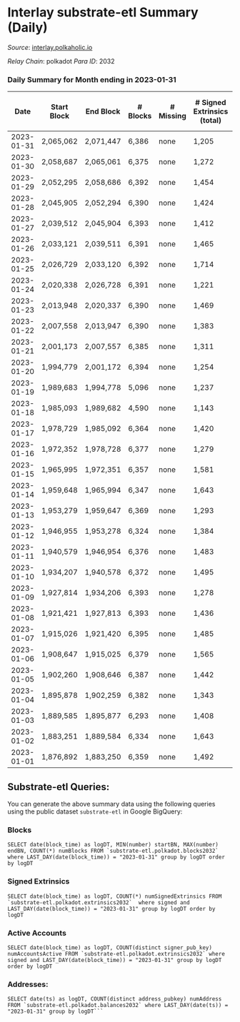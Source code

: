 # Interlay substrate-etl Summary (Daily)

_Source_: [interlay.polkaholic.io](https://interlay.polkaholic.io)

*Relay Chain*: polkadot
*Para ID*: 2032



### Daily Summary for Month ending in 2023-01-31


| Date | Start Block | End Block | # Blocks | # Missing | # Signed Extrinsics (total) | # Active Accounts | # Addresses with Balances | # Events | # Transfers | # XCM Transfers In | # XCM Transfers Out |
| ---- | ----------- | --------- | -------- | --------- | --------------------------- | ----------------- | ------------------------- | -------- | ----------- | ------------------ | ------------------- |
| 2023-01-31 | 2,065,062 | 2,071,447 | 6,386 | none  | 1,205 | 167 | 11,058 | 57,408 | 6,624 ($30,447.29) | 15 ($4,888.20) | 22 ($1,947.79) |
| 2023-01-30 | 2,058,687 | 2,065,061 | 6,375 | none  | 1,272 | 145 | 11,047 | 57,550 | 6,587 ($52,401.19) | 38 ($7,852.32) | 28 ($2,230.86) |
| 2023-01-29 | 2,052,295 | 2,058,686 | 6,392 | none  | 1,454 | 139 | 11,035 | 58,244 | 6,556 ($24,807.37) | 16 ($1,293.94) | 19 ($723.18) |
| 2023-01-28 | 2,045,905 | 2,052,294 | 6,390 | none  | 1,424 | 131 | 11,027 | 58,106 | 6,545 ($19,145.80) | 9 ($360.15) | 17 ($1,015.09) |
| 2023-01-27 | 2,039,512 | 2,045,904 | 6,393 | none  | 1,412 | 136 | 11,021 | 57,973 | 6,550 ($31,500.11) | 6 ($2,199.50) | 11 ($45.05) |
| 2023-01-26 | 2,033,121 | 2,039,511 | 6,391 | none  | 1,465 | 141 | 11,012 | 58,332 | 6,581 ($30,818.37) | 12 ($1,194.98) | 21 ($962.63) |
| 2023-01-25 | 2,026,729 | 2,033,120 | 6,392 | none  | 1,714 | 341 | 10,999 | 59,478 | 6,789 ($171,924.32) | 20 ($2,410.12) | 19 ($444.82) |
| 2023-01-24 | 2,020,338 | 2,026,728 | 6,391 | none  | 1,221 | 148 | 10,990 | 57,303 | 6,578 ($19,497.84) | 14 ($1,301.74) | 16 ($349.88) |
| 2023-01-23 | 2,013,948 | 2,020,337 | 6,390 | none  | 1,469 | 143 | 10,984 | 58,409 | 6,612 ($43,049.97) | 20 ($2,316.29) | 37 ($4,396.38) |
| 2023-01-22 | 2,007,558 | 2,013,947 | 6,390 | none  | 1,383 | 148 | 10,979 | 58,133 | 6,573 ($35,807.37) | 19 ($20,809.80) | 22 ($3,425.47) |
| 2023-01-21 | 2,001,173 | 2,007,557 | 6,385 | none  | 1,311 | 126 | 10,976 | 57,523 | 6,544 ($27,600.46) | 11 ($1,340.49) | 20 ($1,188.83) |
| 2023-01-20 | 1,994,779 | 2,001,172 | 6,394 | none  | 1,254 | 124 | 10,969 | 57,408 | 6,552 ($23,573.40) | 20 ($4,111.13) | 20 ($2,751.15) |
| 2023-01-19 | 1,989,683 | 1,994,778 | 5,096 | none  | 1,237 | 135 | 10,958 | 47,139 | 5,265 ($27,239.11) | 13 ($2,058.68) | 20 ($926.98) |
| 2023-01-18 | 1,985,093 | 1,989,682 | 4,590 | none  | 1,143 | 115 | 10,951 | 42,477 | 4,744 ($47,973.42) | 20 ($29,868.59) | 19 ($13,745.51) |
| 2023-01-17 | 1,978,729 | 1,985,092 | 6,364 | none  | 1,420 | 136 | 10,947 | 58,047 | 6,539 ($37,647.29) | 17 ($934.76) | 20 ($1,509.04) |
| 2023-01-16 | 1,972,352 | 1,978,728 | 6,377 | none  | 1,279 | 134 | 10,939 | 57,574 | 6,587 ($33,984.55) | 20 ($6,119.79) | 22 ($641.40) |
| 2023-01-15 | 1,965,995 | 1,972,351 | 6,357 | none  | 1,581 | 173 | 10,921 | 58,719 | 6,577 ($28,004.40) | 22 ($3,091.43) | 33 ($1,395.72) |
| 2023-01-14 | 1,959,648 | 1,965,994 | 6,347 | none  | 1,643 | 149 | 10,915 | 59,217 | 6,639 ($70,063.09) | 50 ($34,797.44) | 58 ($342,600.59) |
| 2023-01-13 | 1,953,279 | 1,959,647 | 6,369 | none  | 1,293 | 118 | 10,908 | 57,251 | 6,535 ($33,445.81) | 10 ($238.27) | 19 ($1,044.04) |
| 2023-01-12 | 1,946,955 | 1,953,278 | 6,324 | none  | 1,384 | 143 | 10,906 | 57,434 | 6,511 ($53,337.18) | 21 ($48,065.04) | 18 ($14,746.18) |
| 2023-01-11 | 1,940,579 | 1,946,954 | 6,376 | none  | 1,483 | 154 | 10,897 | 58,480 | 6,648 ($47,383.78) | 12 ($1,068.89) | 35 ($2,413.46) |
| 2023-01-10 | 1,934,207 | 1,940,578 | 6,372 | none  | 1,495 | 143 | 10,879 | 58,415 | 6,566 ($26,843.33) | 14 ($3,948.77) | 18 ($1,134.50) |
| 2023-01-09 | 1,927,814 | 1,934,206 | 6,393 | none  | 1,278 | 149 | 10,870 | 57,668 | 6,598 ($33,391.20) | 20 ($5,363.35) | 38 ($3,703.06) |
| 2023-01-08 | 1,921,421 | 1,927,813 | 6,393 | none  | 1,436 | 152 | 10,864 | 58,285 | 6,558 ($22,926.46) | 11 ($1,317.74) | 16 ($313.22) |
| 2023-01-07 | 1,915,026 | 1,921,420 | 6,395 | none  | 1,485 | 146 | 10,858 | 58,488 | 6,571 ($42,244.31) | 14 ($2,672.43) | 17 ($821.91) |
| 2023-01-06 | 1,908,647 | 1,915,025 | 6,379 | none  | 1,565 | 133 | 10,852 | 58,702 | 6,568 ($54,264.00) | 26 ($5,390.80) | 22 ($11,153.16) |
| 2023-01-05 | 1,902,260 | 1,908,646 | 6,387 | none  | 1,442 | 120 | 10,846 | 58,256 | 6,554 ($32,123.11) | 6 ($80.73) | 15 ($1,939.97) |
| 2023-01-04 | 1,895,878 | 1,902,259 | 6,382 | none  | 1,343 | 128 | 10,845 | 57,696 | 6,563 ($48,711.43) | 19 ($1,396.46) | 23 ($1,707.92) |
| 2023-01-03 | 1,889,585 | 1,895,877 | 6,293 | none  | 1,408 | 135 | 10,838 | 57,366 | 6,467 ($10,959.34) | 11 ($485.84) | 21 ($377.61) |
| 2023-01-02 | 1,883,251 | 1,889,584 | 6,334 | none  | 1,643 | 163 | 10,829 | 59,188 | 6,644 ($34,893.12) | 35 ($3,054.40) | 53 ($7,188.81) |
| 2023-01-01 | 1,876,892 | 1,883,250 | 6,359 | none  | 1,492 | 141 | 10,826 | 58,340 | 6,605 ($26,744.78) | 13 ($25,571.77) | 38 ($3,873.26) |

## Substrate-etl Queries:
You can generate the above summary data using the following queries using the public dataset `substrate-etl` in Google BigQuery:


### Blocks
```
SELECT date(block_time) as logDT, MIN(number) startBN, MAX(number) endBN, COUNT(*) numBlocks FROM `substrate-etl.polkadot.blocks2032`  where LAST_DAY(date(block_time)) = "2023-01-31" group by logDT order by logDT
```


### Signed Extrinsics
```
SELECT date(block_time) as logDT, COUNT(*) numSignedExtrinsics FROM `substrate-etl.polkadot.extrinsics2032`  where signed and LAST_DAY(date(block_time)) = "2023-01-31" group by logDT order by logDT
```


### Active Accounts
```
SELECT date(block_time) as logDT, COUNT(distinct signer_pub_key) numAccountsActive FROM `substrate-etl.polkadot.extrinsics2032` where signed and LAST_DAY(date(block_time)) = "2023-01-31" group by logDT order by logDT
```


### Addresses:
```
SELECT date(ts) as logDT, COUNT(distinct address_pubkey) numAddress FROM `substrate-etl.polkadot.balances2032` where LAST_DAY(date(ts)) = "2023-01-31" group by logDT```

